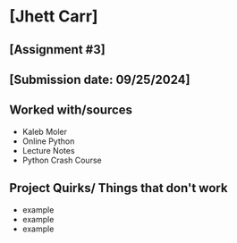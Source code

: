 # [Jhett Carr]
## [Assignment #3]
## [Submission date: 09/25/2024]
## Worked with/sources 
* Kaleb Moler
* Online Python
* Lecture Notes
* Python Crash Course
## Project Quirks/ Things that don't work
* example
* example
* example
